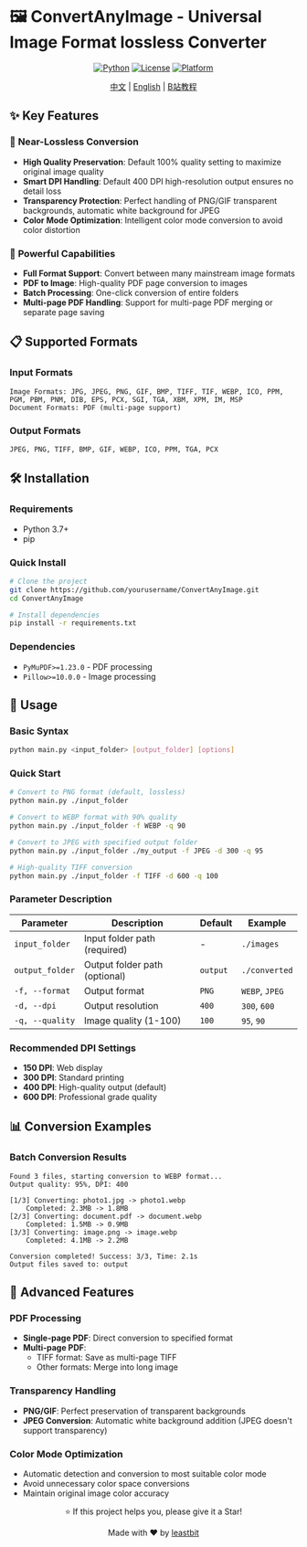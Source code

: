 # 🖼️ ConvertAnyImage - Universal Image Format lossless Converter

<div align="center">

[![Python](https://img.shields.io/badge/Python-3.7+-blue.svg)](https://www.python.org/)
[![License](https://img.shields.io/badge/License-Custom-green.svg)](LICENSE)
[![Platform](https://img.shields.io/badge/Platform-Windows%20%7C%20Linux%20%7C%20macOS-lightgrey.svg)]()

[中文](./README.md) | [English](./README_EN.md) | [B站教程]()

</div>

## ✨ Key Features

### 🎯 **Near-Lossless Conversion**
- **High Quality Preservation**: Default 100% quality setting to maximize original image quality
- **Smart DPI Handling**: Default 400 DPI high-resolution output ensures no detail loss
- **Transparency Protection**: Perfect handling of PNG/GIF transparent backgrounds, automatic white background for JPEG
- **Color Mode Optimization**: Intelligent color mode conversion to avoid color distortion

### 🚀 **Powerful Capabilities**
- **Full Format Support**: Convert between many mainstream image formats
- **PDF to Image**: High-quality PDF page conversion to images
- **Batch Processing**: One-click conversion of entire folders
- **Multi-page PDF Handling**: Support for multi-page PDF merging or separate page saving

## 📋 Supported Formats

### Input Formats
```
Image Formats: JPG, JPEG, PNG, GIF, BMP, TIFF, TIF, WEBP, ICO, PPM, PGM, PBM, PNM, DIB, EPS, PCX, SGI, TGA, XBM, XPM, IM, MSP
Document Formats: PDF (multi-page support)
```

### Output Formats
```
JPEG, PNG, TIFF, BMP, GIF, WEBP, ICO, PPM, TGA, PCX
```

## 🛠️ Installation

### Requirements
- Python 3.7+
- pip

### Quick Install
```bash
# Clone the project
git clone https://github.com/yourusername/ConvertAnyImage.git
cd ConvertAnyImage

# Install dependencies
pip install -r requirements.txt
```

### Dependencies
- `PyMuPDF>=1.23.0` - PDF processing
- `Pillow>=10.0.0` - Image processing

## 🚀 Usage

### Basic Syntax
```bash
python main.py <input_folder> [output_folder] [options]
```

### Quick Start
```bash
# Convert to PNG format (default, lossless)
python main.py ./input_folder

# Convert to WEBP format with 90% quality
python main.py ./input_folder -f WEBP -q 90

# Convert to JPEG with specified output folder
python main.py ./input_folder ./my_output -f JPEG -d 300 -q 95

# High-quality TIFF conversion
python main.py ./input_folder -f TIFF -d 600 -q 100
```

### Parameter Description

| Parameter | Description | Default | Example |
|-----------|-------------|---------|---------|
| `input_folder` | Input folder path (required) | - | `./images` |
| `output_folder` | Output folder path (optional) | `output` | `./converted` |
| `-f, --format` | Output format | `PNG` | `WEBP`, `JPEG` |
| `-d, --dpi` | Output resolution | `400` | `300`, `600` |
| `-q, --quality` | Image quality (1-100) | `100` | `95`, `90` |

### Recommended DPI Settings
- **150 DPI**: Web display
- **300 DPI**: Standard printing
- **400 DPI**: High-quality output (default)
- **600 DPI**: Professional grade quality

## 📊 Conversion Examples

### Batch Conversion Results
```
Found 3 files, starting conversion to WEBP format...
Output quality: 95%, DPI: 400

[1/3] Converting: photo1.jpg -> photo1.webp
    Completed: 2.3MB -> 1.8MB
[2/3] Converting: document.pdf -> document.webp  
    Completed: 1.5MB -> 0.9MB
[3/3] Converting: image.png -> image.webp
    Completed: 4.1MB -> 2.2MB

Conversion completed! Success: 3/3, Time: 2.1s
Output files saved to: output
```

## 🔧 Advanced Features

### PDF Processing
- **Single-page PDF**: Direct conversion to specified format
- **Multi-page PDF**: 
  - TIFF format: Save as multi-page TIFF
  - Other formats: Merge into long image

### Transparency Handling
- **PNG/GIF**: Perfect preservation of transparent backgrounds
- **JPEG Conversion**: Automatic white background addition (JPEG doesn't support transparency)

### Color Mode Optimization
- Automatic detection and conversion to most suitable color mode
- Avoid unnecessary color space conversions
- Maintain original image color accuracy

<div align="center">

⭐ If this project helps you, please give it a Star!

Made with ❤️ by [leastbit](https://github.com/leastbit)

</div>